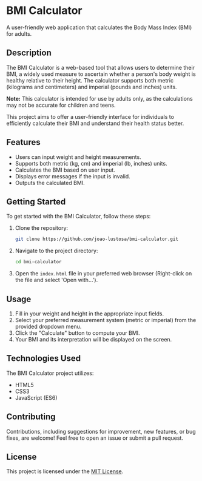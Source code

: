 # BMI Calculator

A user-friendly web application that calculates the Body Mass Index (BMI) for adults.

## Description

The BMI Calculator is a web-based tool that allows users to determine their BMI, a widely used measure to ascertain whether a person's body weight is healthy relative to their height. The calculator supports both metric (kilograms and centimeters) and imperial (pounds and inches) units.

**Note:** This calculator is intended for use by adults only, as the calculations may not be accurate for children and teens.

This project aims to offer a user-friendly interface for individuals to efficiently calculate their BMI and understand their health status better.

## Features

- Users can input weight and height measurements.
- Supports both metric (kg, cm) and imperial (lb, inches) units.
- Calculates the BMI based on user input.
- Displays error messages if the input is invalid.
- Outputs the calculated BMI.

## Getting Started

To get started with the BMI Calculator, follow these steps:

1. Clone the repository:
    ```bash
    git clone https://github.com/joao-lustosa/bmi-calculator.git
    ```
2. Navigate to the project directory:
    ```bash
    cd bmi-calculator
    ```
3. Open the `index.html` file in your preferred web browser (Right-click on the file and select 'Open with...').

## Usage

1. Fill in your weight and height in the appropriate input fields.
2. Select your preferred measurement system (metric or imperial) from the provided dropdown menu.
3. Click the "Calculate" button to compute your BMI.
4. Your BMI and its interpretation will be displayed on the screen.

## Technologies Used

The BMI Calculator project utilizes:

- HTML5
- CSS3
- JavaScript (ES6)

## Contributing

Contributions, including suggestions for improvement, new features, or bug fixes, are welcome! Feel free to open an issue or submit a pull request.

## License

This project is licensed under the [MIT License](LICENSE).
